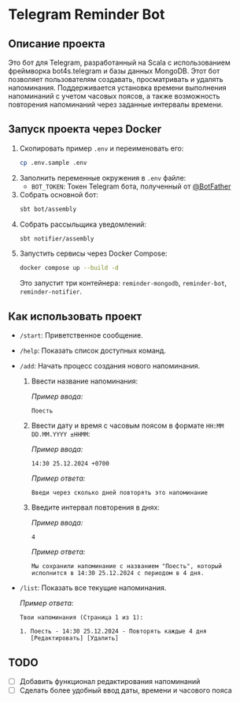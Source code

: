 # Telegram Reminder Bot

## Описание проекта

Это бот для Telegram, разработанный на Scala с использованием фреймворка bot4s.telegram и базы данных MongoDB.
Этот бот позволяет пользователям создавать, просматривать и удалять напоминания.
Поддерживается установка времени выполнения напоминаний с учетом часовых поясов, а также возможность повторения
напоминаний через заданные интервалы времени.

## Запуск проекта через Docker

1. Скопировать пример `.env` и переименовать его:
    ```bash
    cp .env.sample .env
    ```
2. Заполнить переменные окружения в `.env` файле:
    - `BOT_TOKEN`: Токен Telegram бота, полученный от [@BotFather](https://t.me/BotFather)
3. Собрать основной бот:
    ```bash
    sbt bot/assembly
    ```
4. Собрать рассыльщика уведомлений:
    ```bash
    sbt notifier/assembly
    ```
5. Запустить сервисы через Docker Compose:
    ```bash
    docker compose up --build -d
    ```
   Это запустит три контейнера: `reminder-mongodb`, `reminder-bot`, `reminder-notifier`.

## Как использовать проект

- `/start`: Приветственное сообщение.
- `/help`: Показать список доступных команд.
- `/add`: Начать процесс создания нового напоминания.
    1. Ввести название напоминания:

       _Пример ввода:_
        ```
        Поесть
        ```
    2. Ввести дату и время с часовым поясом в формате `HH:MM DD.MM.YYYY ±HHMM`:

       _Пример ввода:_
        ```
        14:30 25.12.2024 +0700
        ```

       _Пример ответа:_
        ```
        Введи через сколько дней повторять это напоминание
        ```
    3. Введите интервал повторения в днях:

       _Пример ввода:_
        ```
        4
        ```

       _Пример ответа:_
        ```
        Мы сохранили напоминание с названием "Поесть", который исполнится в 14:30 25.12.2024 с периодом в 4 дня.
        ```
- `/list`: Показать все текущие напоминания.

  _Пример ответа:_
  ```
  Твои напоминания (Страница 1 из 1):

  1. Поесть - 14:30 25.12.2024 - Повторять каждые 4 дня
     [Редактировать] [Удалить]
  ```

## TODO

- [ ] Добавить функционал редактирования напоминаний
- [ ] Сделать более удобный ввод даты, времени и часового пояса
